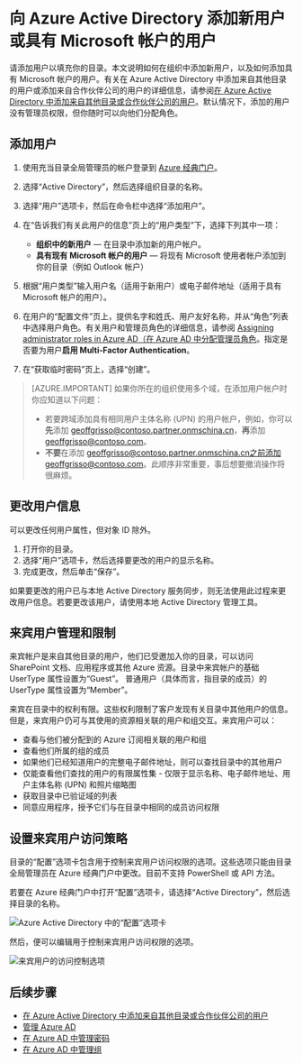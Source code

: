 <properties
	pageTitle="向 Azure Active Directory 添加新用户 | Azure"
	description="说明如何在 Azure Active Directory 中添加新用户或更改用户信息。"
	services="active-directory"
	documentationCenter=""
	authors="curtand"
	manager="stevenpo"
	editor=""/>

<tags 
	ms.service="active-directory" 
	ms.date="06/21/2016"
	wacn.date="08/22/2016"/>

# 向 Azure Active Directory 添加新用户或具有 Microsoft 帐户的用户

请添加用户以填充你的目录。本文说明如何在组织中添加新用户，以及如何添加具有 Microsoft 帐户的用户。有关在 Azure Active Directory 中添加来自其他目录的用户或添加来自合作伙伴公司的用户的详细信息，请参阅[在 Azure Active Directory 中添加来自其他目录或合作伙伴公司的用户](/documentation/articles/active-directory-create-users-external/)。默认情况下，添加的用户没有管理员权限，但你随时可以向他们分配角色。

## 添加用户

1. 使用充当目录全局管理员的帐户登录到 [Azure 经典门户](https://manage.windowsazure.cn)。
2. 选择“Active Directory”，然后选择组织目录的名称。
3. 选择“用户”选项卡，然后在命令栏中选择“添加用户”。
4. 在“告诉我们有关此用户的信息”页上的“用户类型”下，选择下列其中一项：

	- **组织中的新用户** — 在目录中添加新的用户帐户。
	- **具有现有 Microsoft 帐户的用户** — 将现有 Microsoft 使用者帐户添加到你的目录（例如 Outlook 帐户）

5. 根据“用户类型”输入用户名（适用于新用户）或电子邮件地址（适用于具有 Microsoft 帐户的用户）。
6. 在用户的“配置文件”页上，提供名字和姓氏、用户友好名称，并从“角色”列表中选择用户角色。有关用户和管理员角色的详细信息，请参阅 [Assigning administrator roles in Azure AD（在 Azure AD 中分配管理员角色](/documentation/articles/active-directory-assign-admin-roles/)。指定是否要为用户**启用 Multi-Factor Authentication**。
7. 在“获取临时密码”页上，选择“创建”。

> [AZURE.IMPORTANT] 如果你所在的组织使用多个域，在添加用户帐户时你应知道以下问题：
>
> - 若要跨域添加具有相同用户主体名称 (UPN) 的用户帐户，例如，你可以**先**添加 geoffgrisso@contoso.partner.onmschina.cn，**再**添加 geoffgrisso@contoso.com。
> - **不要**在添加 geoffgrisso@contoso.partner.onmschina.cn之前添加 geoffgrisso@contoso.com。此顺序非常重要，事后想要撤消操作将很麻烦。

## 更改用户信息

可以更改任何用户属性，但对象 ID 除外。

1. 打开你的目录。
2. 选择“用户”选项卡，然后选择要更改的用户的显示名称。
3. 完成更改，然后单击“保存”。

如果要更改的用户已与本地 Active Directory 服务同步，则无法使用此过程来更改用户信息。若要更改该用户，请使用本地 Active Directory 管理工具。

## 来宾用户管理和限制

来宾帐户是来自其他目录的用户，他们已受邀加入你的目录，可以访问 SharePoint 文档、应用程序或其他 Azure 资源。目录中来宾帐户的基础 UserType 属性设置为“Guest”。 普通用户（具体而言，指目录的成员）的 UserType 属性设置为“Member”。

来宾在目录中的权利有限。这些权利限制了客户发现有关目录中其他用户的信息。但是，来宾用户仍可与其使用的资源相关联的用户和组交互。来宾用户可以：

- 查看与他们被分配到的 Azure 订阅相关联的用户和组
- 查看他们所属的组的成员
- 如果他们已经知道用户的完整电子邮件地址，则可以查找目录中的其他用户
- 仅能查看他们查找的用户的有限属性集 - 仅限于显示名称、电子邮件地址、用户主体名称 (UPN) 和照片缩略图
- 获取目录中已验证域的列表
- 同意应用程序，授予它们与在目录中相同的成员访问权限

## 设置来宾用户访问策略

目录的“配置”选项卡包含用于控制来宾用户访问权限的选项。这些选项只能由目录全局管理员在 Azure 经典门户中更改。目前不支持 PowerShell 或 API 方法。

若要在 Azure 经典门户中打开“配置”选项卡，请选择“Active Directory”，然后选择目录的名称。

![Azure Active Directory 中的“配置”选项卡][1]

然后，便可以编辑用于控制来宾用户访问权限的选项。

![来宾用户的访问控制选项][2]


## 后续步骤

- [在 Azure Active Directory 中添加来自其他目录或合作伙伴公司的用户](/documentation/articles/active-directory-create-users-external/)
- [管理 Azure AD](/documentation/articles/active-directory-administer/)
- [在 Azure AD 中管理密码](/documentation/articles/active-directory-manage-passwords/)
- [在 Azure AD 中管理组](/documentation/articles/active-directory-manage-groups/)

<!--Image references-->
[1]: ./media/active-directory-create-users/RBACDirConfigTab.png
[2]: ./media/active-directory-create-users/RBACGuestAccessControls.png

<!---HONumber=Mooncake_0808_2016-->